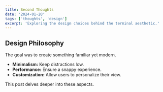 ```yaml
---
title: Second Thoughts
date: '2024-01-20'
tags: ['thoughts', 'design']
excerpt: 'Exploring the design choices behind the terminal aesthetic.'
---
```


## Design Philosophy

The goal was to create something familiar yet modern.

- **Minimalism:** Keep distractions low.
- **Performance:** Ensure a snappy experience.
- **Customization:** Allow users to personalize their view.

This post delves deeper into these aspects. 